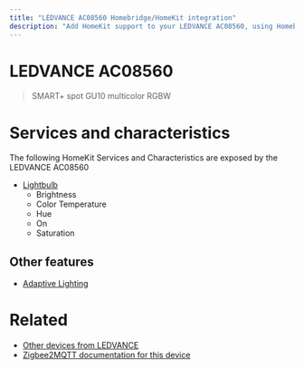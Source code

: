 ```yaml
---
title: "LEDVANCE AC08560 Homebridge/HomeKit integration"
description: "Add HomeKit support to your LEDVANCE AC08560, using Homebridge, Zigbee2MQTT and homebridge-z2m."
---
```

<!---
This file has been GENERATED using src/docgen/docgen.ts
DO NOT EDIT THIS FILE MANUALLY!
-->
# LEDVANCE AC08560
> SMART+ spot GU10 multicolor RGBW


# Services and characteristics
The following HomeKit Services and Characteristics are exposed by
the LEDVANCE AC08560

* [Lightbulb](../../light.md)
  * Brightness
  * Color Temperature
  * Hue
  * On
  * Saturation

## Other features
* [Adaptive Lighting](../../light.md)

# Related
* [Other devices from LEDVANCE](../index.md#ledvance)
* [Zigbee2MQTT documentation for this device](https://www.zigbee2mqtt.io/devices/AC08560.html)